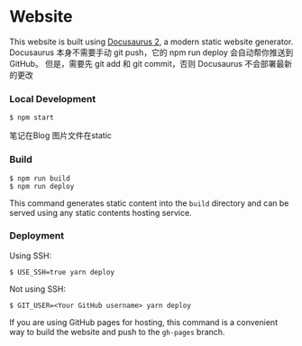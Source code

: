# Website

This website is built using [Docusaurus 2](https://docusaurus.io/), a modern static website generator.
Docusaurus 本身不需要手动 git push，它的 npm run deploy 会自动帮你推送到 GitHub。
但是，需要先 git add 和 git commit，否则 Docusaurus 不会部署最新的更改

### Local Development

```
$ npm start
```

笔记在Blog 图片文件在static

### Build

```
$ npm run build
$ npm run deploy
```

This command generates static content into the `build` directory and can be served using any static contents hosting service.

### Deployment

Using SSH:

```
$ USE_SSH=true yarn deploy
```

Not using SSH:

```
$ GIT_USER=<Your GitHub username> yarn deploy
```

If you are using GitHub pages for hosting, this command is a convenient way to build the website and push to the `gh-pages` branch.
